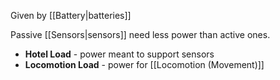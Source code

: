Given by [[Battery|batteries]]

Passive [[Sensors|sensors]] need less power than active ones.

- **Hotel Load** - power meant to support sensors
- **Locomotion Load** - power for [[Locomotion (Movement)]]
